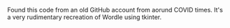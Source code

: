 Found this code from an old GitHub account from aorund COVID times. It's a very rudimentary recreation of Wordle using tkinter.
